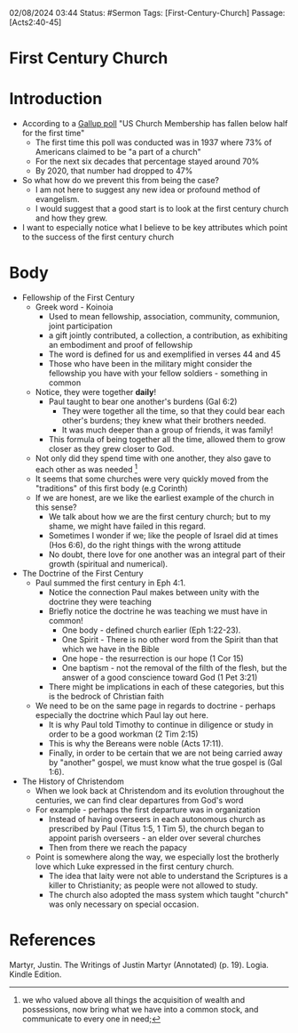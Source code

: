 
02/08/2024 03:44
Status: #Sermon
Tags: [First-Century-Church]
Passage: [Acts2:40-45]
# First Century Church

# Introduction

- According to a [Gallup
poll](https://news.gallup.com/poll/341963/church-membership-falls-below-majority-first-time.aspx) "US Church Membership has fallen below half for the first time" 
	- The first time this poll was conducted was in 1937 where 73% of Americans claimed to be "a
	part of a church"
	- For the next six decades that percentage stayed around 70%
	- By 2020, that number had dropped to 47%
- So what how do we prevent this from being the case?
	- I am not here to suggest any new idea or profound method of evangelism.
	- I would suggest that a good start is to look at the first century church and how they
	grew.
- I want to especially notice what I believe to be key attributes which point to the success of the
first century church

# Body

- Fellowship of the First Century
	- Greek word - Koinoia
		- Used to mean fellowship, association, community, communion, joint participation 
		- a gift jointly contributed, a collection, a contribution, as exhibiting an
		embodiment and proof of fellowship 
		- The word is defined for us and exemplified in verses 44 and 45
		- Those who have been in the military might consider the fellowship you have with
		your fellow soldiers - something in common
	- Notice, they were together **daily**!
		- Paul taught to bear one another's burdens (Gal 6:2)
			- They were together all the time, so that they could bear each other's
			burdens; they knew what their brothers needed.
			- It was much deeper than a group of friends, it was family!
		- This formula of being together all the time, allowed them to grow closer as they
		grew closer to God.
	- Not only did they spend time with one another, they also gave to each other as was needed
	[^1] 
	- It seems that some churches were very quickly moved from the "traditions" of this first
	body (e.g Corinth)
	- If we are honest, are we like the earliest example of the church in this sense?
		- We talk about how we are the first century church; but to my shame, we might have
		failed in this regard.
		- Sometimes I wonder if we; like the people of Israel did at times (Hos 6:6), do the
		right things with the wrong attitude
		- No doubt, there love for one another was an integral part of their growth
		(spiritual and numerical).
- The Doctrine of the First Century
	- Paul summed the first century in Eph 4:1.
		- Notice the connection Paul makes between unity with the doctrine they were
		teaching
		- Briefly notice the doctrine he was teaching we must have in common!
			- One body - defined church earlier (Eph 1:22-23).
			- One Spirit - There is no other word from the Spirit than that which we
			have in the Bible
			- One hope - the resurrection is our hope (1 Cor 15)
			- One baptism - not the removal of the filth of the flesh, but the answer of
			a good conscience toward God (1 Pet 3:21)
		- There might be implications in each of these categories, but this is the bedrock
		of Christian faith
	- We need to be on the same page in regards to doctrine - perhaps especially the doctrine
	which Paul lay out here.
		- It is why Paul told Timothy to continue in diligence or study in order to be a
		good workman (2 Tim 2:15)
		- This is why the Bereans were noble (Acts 17:11).
		- Finally, in order to be certain that we are not being carried away by "another"
		gospel, we must know what the true gospel is (Gal 1:6).
- The History of Christendom
	- When we look back at Christendom and its evolution throughout the centuries, we can find
	clear departures from God's word
	- For example - perhaps the first departure was in organization
		- Instead of having overseers in each autonomous church as prescribed by Paul (Titus
		1:5, 1 Tim 5), the church began to appoint parish overseers - an elder over several
		churches
		- Then from there we reach the papacy
	- Point is somewhere along the way, we especially lost the brotherly love which Luke
	expressed in the first century church.
		- The idea that laity were not able to understand the Scriptures is a killer to
		Christianity; as people were not allowed to study.
		- The church also adopted the mass system which taught "church" was only necessary
		on special occasion.
		
# References

[^1]: we who valued above all things the acquisition of wealth and possessions, now bring what we have into a common
stock, and communicate to every one in need;

Martyr, Justin. The Writings of Justin Martyr (Annotated) (p. 19). Logia. Kindle Edition.  




